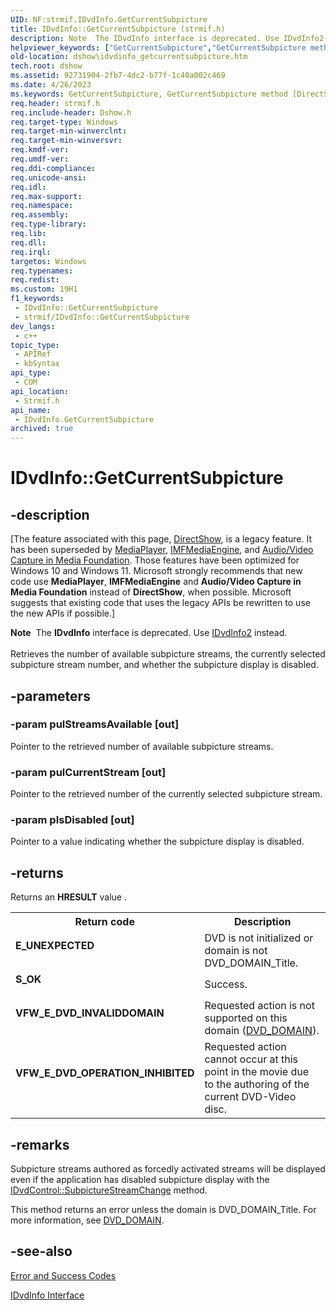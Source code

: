 ```yaml
---
UID: NF:strmif.IDvdInfo.GetCurrentSubpicture
title: IDvdInfo::GetCurrentSubpicture (strmif.h)
description: Note  The IDvdInfo interface is deprecated. Use IDvdInfo2 instead. Retrieves the number of available subpicture streams, the currently selected subpicture stream number, and whether the subpicture display is disabled.
helpviewer_keywords: ["GetCurrentSubpicture","GetCurrentSubpicture method [DirectShow]","GetCurrentSubpicture method [DirectShow]","IDvdInfo interface","IDvdInfo interface [DirectShow]","GetCurrentSubpicture method","IDvdInfo.GetCurrentSubpicture","IDvdInfo::GetCurrentSubpicture","IDvdInfoGetCurrentSubpicture","dshow.idvdinfo_getcurrentsubpicture","strmif/IDvdInfo::GetCurrentSubpicture"]
old-location: dshow\idvdinfo_getcurrentsubpicture.htm
tech.root: dshow
ms.assetid: 92731904-2fb7-4dc2-b77f-1c40a002c469
ms.date: 4/26/2023
ms.keywords: GetCurrentSubpicture, GetCurrentSubpicture method [DirectShow], GetCurrentSubpicture method [DirectShow],IDvdInfo interface, IDvdInfo interface [DirectShow],GetCurrentSubpicture method, IDvdInfo.GetCurrentSubpicture, IDvdInfo::GetCurrentSubpicture, IDvdInfoGetCurrentSubpicture, dshow.idvdinfo_getcurrentsubpicture, strmif/IDvdInfo::GetCurrentSubpicture
req.header: strmif.h
req.include-header: Dshow.h
req.target-type: Windows
req.target-min-winverclnt: 
req.target-min-winversvr: 
req.kmdf-ver: 
req.umdf-ver: 
req.ddi-compliance: 
req.unicode-ansi: 
req.idl: 
req.max-support: 
req.namespace: 
req.assembly: 
req.type-library: 
req.lib: 
req.dll: 
req.irql: 
targetos: Windows
req.typenames: 
req.redist: 
ms.custom: 19H1
f1_keywords:
 - IDvdInfo::GetCurrentSubpicture
 - strmif/IDvdInfo::GetCurrentSubpicture
dev_langs:
 - c++
topic_type:
 - APIRef
 - kbSyntax
api_type:
 - COM
api_location:
 - Strmif.h
api_name:
 - IDvdInfo.GetCurrentSubpicture
archived: true
---
```


# IDvdInfo::GetCurrentSubpicture


## -description

\[The feature associated with this page, [DirectShow](/windows/win32/directshow/directshow), is a legacy feature. It has been superseded by [MediaPlayer](/uwp/api/Windows.Media.Playback.MediaPlayer), [IMFMediaEngine](/windows/win32/api/mfmediaengine/nn-mfmediaengine-imfmediaengine), and [Audio/Video Capture in Media Foundation](/windows/win32/medfound/audio-video-capture-in-media-foundation). Those features have been optimized for Windows 10 and Windows 11. Microsoft strongly recommends that new code use **MediaPlayer**, **IMFMediaEngine** and **Audio/Video Capture in Media Foundation** instead of **DirectShow**, when possible. Microsoft suggests that existing code that uses the legacy APIs be rewritten to use the new APIs if possible.\]

<div class="alert"><b>Note</b>  The <b>IDvdInfo</b> interface is deprecated. Use <a href="/windows/desktop/api/strmif/nn-strmif-idvdinfo2">IDvdInfo2</a> instead.</div>
<div> </div>
Retrieves the number of available subpicture streams, the currently selected subpicture stream number, and whether the subpicture display is disabled.

## -parameters

### -param pulStreamsAvailable [out]

Pointer to the retrieved number of available subpicture streams.

### -param pulCurrentStream [out]

Pointer to the retrieved number of the currently selected subpicture stream.

### -param pIsDisabled [out]

Pointer to a value indicating whether the subpicture display is disabled.

## -returns

Returns an <b>HRESULT</b> value .

<table>
<tr>
<th>Return code</th>
<th>Description</th>
</tr>
<tr>
<td width="40%">
<dl>
<dt><b>E_UNEXPECTED</b></dt>
</dl>
</td>
<td width="60%">
DVD is not initialized or domain is not DVD_DOMAIN_Title.

</td>
</tr>
<tr>
<td width="40%">
<dl>
<dt><b>S_OK</b></dt>
</dl>
</td>
<td width="60%">
Success.

</td>
</tr>
<tr>
<td width="40%">
<dl>
<dt><b>VFW_E_DVD_INVALIDDOMAIN</b></dt>
</dl>
</td>
<td width="60%">
Requested action is not supported on this domain (<a href="/windows/desktop/api/strmif/ne-strmif-dvd_domain">DVD_DOMAIN</a>).

</td>
</tr>
<tr>
<td width="40%">
<dl>
<dt><b>VFW_E_DVD_OPERATION_INHIBITED</b></dt>
</dl>
</td>
<td width="60%">
Requested action cannot occur at this point in the movie due to the authoring of the current DVD-Video disc.

</td>
</tr>
</table>

## -remarks

Subpicture streams authored as forcedly activated streams will be displayed even if the application has disabled subpicture display with the <a href="/windows/desktop/api/strmif/nf-strmif-idvdcontrol-subpicturestreamchange">IDvdControl::SubpictureStreamChange</a> method.

This method returns an error unless the domain is DVD_DOMAIN_Title. For more information, see <a href="/windows/desktop/api/strmif/ne-strmif-dvd_domain">DVD_DOMAIN</a>.

## -see-also

<a href="/windows/desktop/DirectShow/error-and-success-codes">Error and Success Codes</a>



<a href="/windows/desktop/api/strmif/nn-strmif-idvdinfo">IDvdInfo Interface</a>